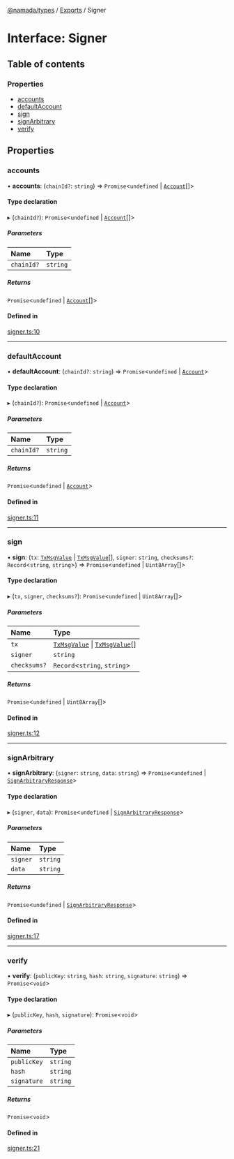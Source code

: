 [@namada/types](../README.md) / [Exports](../modules.md) / Signer

# Interface: Signer

## Table of contents

### Properties

- [accounts](Signer.md#accounts)
- [defaultAccount](Signer.md#defaultaccount)
- [sign](Signer.md#sign)
- [signArbitrary](Signer.md#signarbitrary)
- [verify](Signer.md#verify)

## Properties

### accounts

• **accounts**: (`chainId?`: `string`) => `Promise`\<`undefined` \| [`Account`](../modules.md#account)[]\>

#### Type declaration

▸ (`chainId?`): `Promise`\<`undefined` \| [`Account`](../modules.md#account)[]\>

##### Parameters

| Name | Type |
| :------ | :------ |
| `chainId?` | `string` |

##### Returns

`Promise`\<`undefined` \| [`Account`](../modules.md#account)[]\>

#### Defined in

[signer.ts:10](https://github.com/anoma/namada-interface/blob/3202c74b4d4cd4d051fc7dba37b10a0aedeec7a9/packages/types/src/signer.ts#L10)

___

### defaultAccount

• **defaultAccount**: (`chainId?`: `string`) => `Promise`\<`undefined` \| [`Account`](../modules.md#account)\>

#### Type declaration

▸ (`chainId?`): `Promise`\<`undefined` \| [`Account`](../modules.md#account)\>

##### Parameters

| Name | Type |
| :------ | :------ |
| `chainId?` | `string` |

##### Returns

`Promise`\<`undefined` \| [`Account`](../modules.md#account)\>

#### Defined in

[signer.ts:11](https://github.com/anoma/namada-interface/blob/3202c74b4d4cd4d051fc7dba37b10a0aedeec7a9/packages/types/src/signer.ts#L11)

___

### sign

• **sign**: (`tx`: [`TxMsgValue`](../classes/TxMsgValue.md) \| [`TxMsgValue`](../classes/TxMsgValue.md)[], `signer`: `string`, `checksums?`: `Record`\<`string`, `string`\>) => `Promise`\<`undefined` \| `Uint8Array`[]\>

#### Type declaration

▸ (`tx`, `signer`, `checksums?`): `Promise`\<`undefined` \| `Uint8Array`[]\>

##### Parameters

| Name | Type |
| :------ | :------ |
| `tx` | [`TxMsgValue`](../classes/TxMsgValue.md) \| [`TxMsgValue`](../classes/TxMsgValue.md)[] |
| `signer` | `string` |
| `checksums?` | `Record`\<`string`, `string`\> |

##### Returns

`Promise`\<`undefined` \| `Uint8Array`[]\>

#### Defined in

[signer.ts:12](https://github.com/anoma/namada-interface/blob/3202c74b4d4cd4d051fc7dba37b10a0aedeec7a9/packages/types/src/signer.ts#L12)

___

### signArbitrary

• **signArbitrary**: (`signer`: `string`, `data`: `string`) => `Promise`\<`undefined` \| [`SignArbitraryResponse`](../modules.md#signarbitraryresponse)\>

#### Type declaration

▸ (`signer`, `data`): `Promise`\<`undefined` \| [`SignArbitraryResponse`](../modules.md#signarbitraryresponse)\>

##### Parameters

| Name | Type |
| :------ | :------ |
| `signer` | `string` |
| `data` | `string` |

##### Returns

`Promise`\<`undefined` \| [`SignArbitraryResponse`](../modules.md#signarbitraryresponse)\>

#### Defined in

[signer.ts:17](https://github.com/anoma/namada-interface/blob/3202c74b4d4cd4d051fc7dba37b10a0aedeec7a9/packages/types/src/signer.ts#L17)

___

### verify

• **verify**: (`publicKey`: `string`, `hash`: `string`, `signature`: `string`) => `Promise`\<`void`\>

#### Type declaration

▸ (`publicKey`, `hash`, `signature`): `Promise`\<`void`\>

##### Parameters

| Name | Type |
| :------ | :------ |
| `publicKey` | `string` |
| `hash` | `string` |
| `signature` | `string` |

##### Returns

`Promise`\<`void`\>

#### Defined in

[signer.ts:21](https://github.com/anoma/namada-interface/blob/3202c74b4d4cd4d051fc7dba37b10a0aedeec7a9/packages/types/src/signer.ts#L21)
